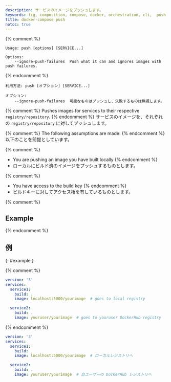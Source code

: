 ```yaml
---
description: サービスのイメージをプッシュします。
keywords: fig, composition, compose, docker, orchestration, cli,  push
title: docker-compose push
notoc: true
---
```


{% comment %}
```
Usage: push [options] [SERVICE...]

Options:
    --ignore-push-failures  Push what it can and ignores images with push failures.
```
{% endcomment %}
```
利用方法: push [オプション] [SERVICE...]

オプション:
    --ignore-push-failures  可能なものはプッシュし、失敗するものは無視します。
```

{% comment %}
Pushes images for services to their respective `registry/repository`.
{% endcomment %}
サービスのイメージを、それぞれの `registry/repository` に対してプッシュします。

{% comment %}
The following assumptions are made:
{% endcomment %}
以下のことを前提としています。

{% comment %}
- You are pushing an image you have built locally
{% endcomment %}
- ローカルにビルド済のイメージをプッシュするものとします。

{% comment %}
- You have access to the build key
{% endcomment %}
- ビルドキーに対してアクセス権を有しているものとします。

{% comment %}
## Example
{% endcomment %}
## 例
{: #example }

{% comment %}
```yaml
version: '3'
services:
  service1:
    build: .
    image: localhost:5000/yourimage  # goes to local registry

  service2:
    build: .
    image: youruser/yourimage  # goes to youruser DockerHub registry
```
{% endcomment %}
```yaml
version: '3'
services:
  service1:
    build: .
    image: localhost:5000/yourimage  # ローカルレジストリへ

  service2:
    build: .
    image: youruser/yourimage  # 自ユーザーの DockerHub レジストリへ
```
